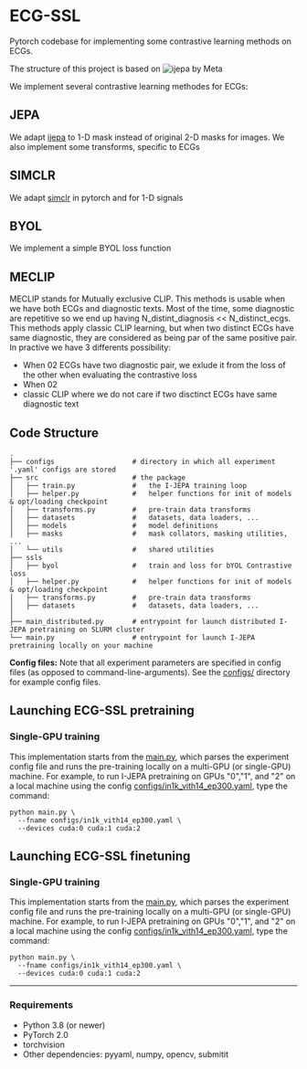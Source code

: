 # ECG-SSL

Pytorch codebase for implementing some contrastive learning methods on ECGs.

The structure of this project is based on ![ijepa](https://github.com/facebookresearch/ijepa) by Meta

We implement several contrastive learning methodes for ECGs:

## JEPA
We adapt [ijepa](https://github.com/facebookresearch/ijepa) to 1-D mask instead of original 2-D masks for images. We also implement some transforms, specific to ECGs

## SIMCLR
We adapt [simclr]() in pytorch and for 1-D signals

## BYOL
We implement a simple BYOL loss function

## MECLIP
MECLIP stands for Mutually exclusive CLIP. This methods is usable when we have both ECGs and diagnostic texts. Most of the time, some diagnostic are repetitive so we end up having N_distint_diagnosis << N_distinct_ecgs. This methods apply classic CLIP learning, but when two distinct ECGs have same diagnostic, they are considered as being par of the same positive pair. In practive we have 3 differents possibility:
- When 02 ECGs have two diagnostic pair, we exlude it from the loss of the other when evaluating the contrastive loss
- When 02 
- classic CLIP where we do not care if two disctinct ECGs have same diagnostic text


## Code Structure

```
.
├── configs                   # directory in which all experiment '.yaml' configs are stored
├── src                       # the package
│   ├── train.py              #   the I-JEPA training loop
│   ├── helper.py             #   helper functions for init of models & opt/loading checkpoint
│   ├── transforms.py         #   pre-train data transforms
│   ├── datasets              #   datasets, data loaders, ...
│   ├── models                #   model definitions
│   ├── masks                 #   mask collators, masking utilities, ...
│   └── utils                 #   shared utilities
├── ssls
│   ├── byol                  #   train and loss for bYOL Contrastive loss
│   ├── helper.py             #   helper functions for init of models & opt/loading checkpoint
│   ├── transforms.py         #   pre-train data transforms
│   ├── datasets              #   datasets, data loaders, ...
│   
├── main_distributed.py       # entrypoint for launch distributed I-JEPA pretraining on SLURM cluster
└── main.py                   # entrypoint for launch I-JEPA pretraining locally on your machine
```

**Config files:**
Note that all experiment parameters are specified in config files (as opposed to command-line-arguments). See the [configs/](configs/) directory for example config files.


## Launching ECG-SSL pretraining

### Single-GPU training
This implementation starts from the [main.py](main.py), which parses the experiment config file and runs the pre-training locally on a multi-GPU (or single-GPU) machine. For example, to run I-JEPA pretraining on GPUs "0","1", and "2" on a local machine using the config [configs/in1k_vith14_ep300.yaml](configs/in1k_vith14_ep300.yaml), type the command:
```
python main.py \
  --fname configs/in1k_vith14_ep300.yaml \
  --devices cuda:0 cuda:1 cuda:2
```

## Launching ECG-SSL finetuning

### Single-GPU training
This implementation starts from the [main.py](main.py), which parses the experiment config file and runs the pre-training locally on a multi-GPU (or single-GPU) machine. For example, to run I-JEPA pretraining on GPUs "0","1", and "2" on a local machine using the config [configs/in1k_vith14_ep300.yaml](configs/in1k_vith14_ep300.yaml), type the command:
```
python main.py \
  --fname configs/in1k_vith14_ep300.yaml \
  --devices cuda:0 cuda:1 cuda:2
```
---

### Requirements
* Python 3.8 (or newer)
* PyTorch 2.0
* torchvision
* Other dependencies: pyyaml, numpy, opencv, submitit

